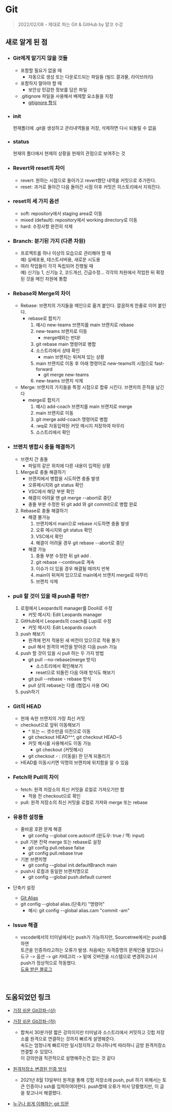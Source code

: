 # Git

> 2022/02/08 - 제대로 파는 Git & GitHub by 얄코 수강

## 새로 알게 된 점

- ### Git에게 맡기지 않을 것들

  - 포함할 필요가 없을 때
    - 자동으로 생성 또는 다운로드되는 파일들 (빌드 결과물, 라이브러리)
  - 포함하지 말아야 할 때
    - 보안상 민감한 정보를 담은 파일
  - .gitignore 파일을 사용해서 배제할 요소들을 지정
    - [gitignore 형식](https://git-scm.com/docs/gitignore)

- ### init

  현재폴더에 .git을 생성하고 관리내역들을 저장, 삭제하면 다시 되돌릴 수 없음

- ### status

  현재의 폴더에서 현재의 상황을 현재의 관점으로 보여주는 것

- ### Revert와 reset의 차이

  - revert: 원하는 시점으로 돌아가고 revert했던 내역을 커밋으로 추가한다.
  - reset: 과거로 돌아간 다음 돌아간 시점 이후 커밋은 히스토리에서 지워진다.

- ### reset의 세 가지 옵션

  - soft: repository에서 staging area로 이동
  - mixed (default): repository에서 working directory로 이동
  - hard: 수정사항 완전히 삭제

- ### Branch: 분기된 가지 (다른 차원)

  - 프로젝트를 하나 이상의 모습으로 관리해야 할 때  
    예) 실배포용, 테스트서버용, 새로운 시도용
  - 여러 작업들이 각각 독립되어 진행될 때  
    예) 신기능 1, 신기능 2, 코드개선, 긴급수정...
    각각의 차원에서 작업한 뒤 확정된 것을 메인 차원에 통합

- ### Rebase와 Merge의 차이

  - Rebase: 브랜치의 가지들을 메인으로 옮겨 붙인다. 깔끔하게 한줄로 이어 붙인다.
    - rebase로 합치기
      1. 예시) new-teams 브랜치를 main 브랜치로 rebase
      2. new-teams 브랜치로 이동
         - merge때와는 반대!
      3. git rebase main 명령어로 병합
      4. 소스트리에서 상태 확인
         - main 브랜치는 뒤쳐져 있는 상황
      5. main 브랜치로 이동 후 아래 명령어로 new-teams의 시점으로 fast-forward
         - git merge new-teams
      6. new-teams 브랜치 삭제
  - Merge: 브랜치의 가지들을 특정 시점으로 합류 시킨다. 브랜치의 흔적을 남긴다
    - merge로 합치기
      1. 예시) add-coach 브랜치를 main 브랜치로 merge
      2. main 브랜치로 이동
      3. git merge add-coach 명령어로 병합
      4. :wq로 자동입력된 커밋 메시지 저장하여 마무리
      5. 소스트리에서 확인

- ### 브랜치 병합시 충돌 해결하기

  - 브랜치 간 충돌
    - 파일의 같은 위치에 다른 내용이 입력된 상황

  1. Merge로 충돌 해결하기
     - 브랜치에서 병합을 시도하면 충돌 발생
     - 오류메시지와 git status 확인
     - VSC에서 해당 부분 확인
     - 해결이 어려울 땐 git merge --abort로 중단
     - 충돌 부분 수정한 뒤 git add 와 git commit으로 병합 완료
  2. Rebase로 충돌 해결하기
     - 해결 불가능
       1. 브랜치에서 main으로 rebase 시도하면 충돌 발생
       2. 오류 메시지와 git status 확인
       3. VSC에서 확인
       4. 해결이 어려울 경우 git rebase --abort로 중단
     - 해결 가능
       1. 충돌 부분 수정한 뒤 git add .
       2. git rebase --continue로 계속
       3. 이슈가 더 있을 경우 해결될 때까지 반복
       4. main이 뒤쳐져 있으므로 main에서 브랜치 merge로 마무리
       5. 브랜치 삭제

- ### pull 할 것이 있을 때 push를 하면?

  1. 로컬에서 Leopards의 manager를 Dooli로 수정
     - 커밋 메시지: Edit Leopards manager
  2. GitHub에서 Leopards의 coach를 Lupi로 수정
     - 커밋 메시지: Edit Leopards coach
  3. push 해보기
     - 원격에 먼저 적용된 새 버전이 있으므로 적용 불가
     - pull 해서 원격의 버전을 받아온 다음 push 가능
  4. push 할 것이 있을 시 pull 하는 두 가지 방법
     - git pull --no-rebase(merge 방식)
       - 소스트리에서 확인해보기
       - reset으로 되돌린 다음 아래 방식도 해보기
     - git pull --rebase - rebase 방식
     - pull 상의 rebase는 다름 (협업시 사용 OK)
  5. push하기

- ### Git의 HEAD

  - 현재 속한 브랜치의 가장 최신 커밋
  - checkout으로 앞뒤 이동해보기
    - ^ 또는 ~: 갯수만큼 이전으로 이동
    - git checkout HEAD^^^, git checkout HEAD~5
    - 커밋 해시를 사용해서도 이동 가능
      - git checkout (커밋해시)
    - git checkout - : (이동을) 한 단계 되돌리기
  - HEAD를 이동시키면 익명의 브랜치에 위치함을 알 수 있음

- ### Fetch와 Pull의 차이

   - fetch: 원격 저장소의 최신 커밋을 로컬로 가져오기만 함
     - 적용 전 checkout으로 확인
   - pull: 원격 저장소의 최신 커밋을 로컬로 가져와 merge 또는 rebase

- ### 유용한 설정들

   - 줄바꿈 호환 문제 해결
     - git config --global core.autocrlf (윈도우: true / 맥: input)
   - pull 기본 전략 merge 또는 rebase로 설정
     - git config pull.rebase false
     - git config pull.rebase true
   - 기본 브랜치명
     - git config --global init.defaultBranch main
   - push시 로컬과 동일한 브랜치명으로
     - git config --global push.default current

- 단축키 설정
   - [Git Alias](https://git-scm.com/book/ko/v2/Git%EC%9D%98-%EA%B8%B0%EC%B4%88-Git-Alias)
   - git config --global alias.(단축키) "명령어"
     - 예시: git config --global alias.cam "commit -am"


- ### Issue 해결

  - vscode에서의 터미널에서는 push가 가능하지만, Sourcetree에서는 push를 하면  
    토큰을 인증하라고하는 오류가 발생. 처음에는 자격증명의 문제인줄 알았으나  
    도구 -> 옵션 -> git 카테고리 -> 밑에 깃버전을 시스템으로 변경하고나서  
    push가 정상적으로 작동했다.  
    [도움 받은 블로그](https://itchbo.tistory.com/79)

</br>

## 도움되었던 링크

- [가장 쉬운 Git강좌-(상)](https://youtu.be/FXDjmsiv8fI)

- [가장 쉬운 Git강좌-(하)](https://youtu.be/GaKjTjwcKQo)
  - 합쳐서 30분가량 짧은 강의이지만 터미널과 소스트리에서 커밋하고 깃헙 저장소를 원격으로 연결하는 것까지 빠르게 설명해준다.  
    속도는 엄청나게 빠르지만 일시정지하고 하나하나씩 따라하니 금방 원격저장소 연결할 수 있었다.  
    이 강의만큼 직관적으로 설명해주는건 없는 것 같다
- [원격저장소 변경된 인증 방식](https://www.yalco.kr/_02_github_token/)
  - 2021년 8월 13일부터 원격을 통해 깃헙 저장소에 push, pull 하기 위해서는 토큰 인증이나 ssh를 입력하여야한다. push할때 오류가 떠서 당황했지만, 이 글을 찾고나서 해결했다.
- [누구나 쉽게 이해하는 git 입문](https://backlog.com/git-tutorial/kr/intro/intro1_1.html)
